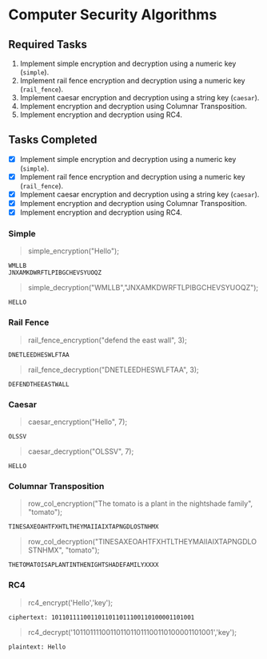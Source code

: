 # Computer Security Algorithms

## Required Tasks

1. Implement simple encryption and decryption using a numeric key (`simple`).
2. Implement rail fence encryption and decryption using a numeric key (`rail_fence`).
3. Implement caesar encryption and decryption using a string key (`caesar`).
4. Implement encryption and decryption using Columnar Transposition.
5. Implement encryption and decryption using RC4.

## Tasks Completed

- [x] Implement simple encryption and decryption using a numeric key (`simple`).
- [x] Implement rail fence encryption and decryption using a numeric key (`rail_fence`).
- [x] Implement caesar encryption and decryption using a string key (`caesar`).
- [x] Implement encryption and decryption using Columnar Transposition.
- [x] Implement encryption and decryption using RC4.

### Simple

> simple_encryption("Hello");

    WMLLB
    JNXAMKDWRFTLPIBGCHEVSYUOQZ

> simple_decryption("WMLLB","JNXAMKDWRFTLPIBGCHEVSYUOQZ");

    HELLO

### Rail Fence

> rail_fence_encryption("defend the east wall", 3);

    DNETLEEDHESWLFTAA

> rail_fence_decryption("DNETLEEDHESWLFTAA", 3);

    DEFENDTHEEASTWALL

### Caesar

> caesar_encryption("Hello", 7);

    OLSSV

> caesar_decryption("OLSSV", 7);

    HELLO

### Columnar Transposition

> row_col_encryption("The tomato is a plant in the nightshade family", "tomato");

    TINESAXEOAHTFXHTLTHEYMAIIAIXTAPNGDLOSTNHMX

> row_col_decryption("TINESAXEOAHTFXHTLTHEYMAIIAIXTAPNGDLOSTNHMX", "tomato");

    THETOMATOISAPLANTINTHENIGHTSHADEFAMILYXXXX

### RC4

> rc4_encrypt('Hello','key');

    ciphertext: 1011011110011011011011100110100001101001

> rc4_decrypt('1011011110011011011011100110100001101001','key');

    plaintext: Hello
